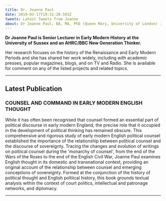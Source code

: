 ```yaml
---
title: Dr. Joanne Paul
date: 2019-03-17T19:31:20.591Z
tweets: Latest Tweets from Joanne
about: Dr Joanne Paul, BA, MA, PhD (Queen Mary, University of London) is an award-winning historian who has published her research on the Renaissance and Early Modern Periods widely.
---
```

**Dr Joanne Paul is Senior Lecturer in Early Modern History at the University of Sussex and an AHRC/BBC New Generation Thinker.**

Her research focuses on the history of the Renaissance and Early Modern Periods and she has shared her work widely, including with academic presses, popular magazines, blogs, and on TV and Radio. She is available for comment on any of the listed projects and related topics.

---

## Latest Publication

### COUNSEL AND COMMAND IN EARLY MODERN ENGLISH THOUGHT

While it has often been recognised that counsel formed an essential part of political discourse in early modern England, the precise role that it occupied in the development of political thinking has remained obscure. This comprehensive and rigorous study of early modern English political counsel established the importance of the relationship between political counsel and the discourse of sovereignty. Tracing the changes and evolution of writings on poltiical counsel during the 'monarchy of counsel', from the end of the Wars of the Roses to the end of the English Civil War, Joanne Paul examines English thought in its domestic and transnational context, providing an original account of the relationship between counsel and emerging conceptions of sovereignty. Formed at the conjunction of the history of political thought and English poltiical history, this book grounds textual analysis within the context of court politics, intellectual and patronage networks, and diplomacy.

---
